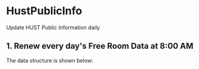 # HustPublicInfo

Update HUST Public Information daily

## 1. Renew every day's Free Room Data at 8:00 AM

The data structure is shown below:

